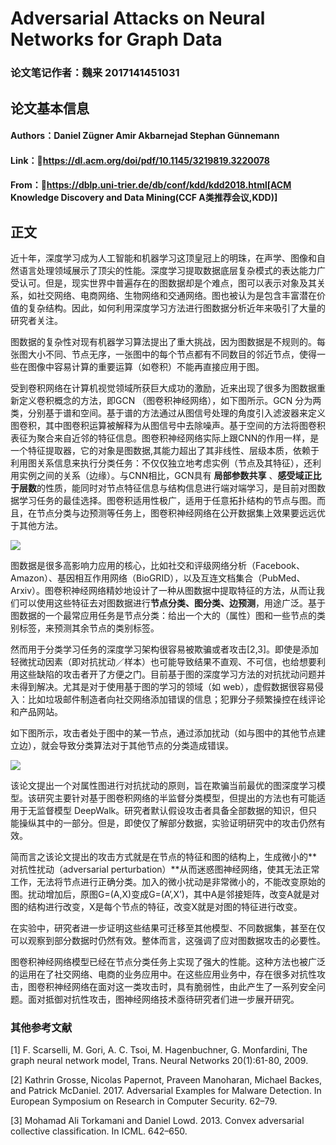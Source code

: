 # **Adversarial Attacks on Neural Networks for Graph Data**

### 论文笔记作者：魏来 2017141451031

## 论文基本信息

#### Authors：Daniel Zügner Amir Akbarnejad Stephan Günnemann

#### Link：🔗https://dl.acm.org/doi/pdf/10.1145/3219819.3220078

#### From：🔗https://dblp.uni-trier.de/db/conf/kdd/kdd2018.html[ACM Knowledge Discovery and Data Mining(CCF A类推荐会议,KDD)]

## 正文

​		近十年，深度学习成为人工智能和机器学习这顶皇冠上的明珠，在声学、图像和自然语言处理领域展示了顶尖的性能。深度学习提取数据底层复杂模式的表达能力广受认可。但是，现实世界中普遍存在的图数据却是个难点，图可以表示对象及其关系，如社交网络、电商网络、生物网络和交通网络。图也被认为是包含丰富潜在价值的复杂结构。因此，如何利用深度学习方法进行图数据分析近年来吸引了大量的研究者关注。

​		图数据的复杂性对现有机器学习算法提出了重大挑战，因为图数据是不规则的。每张图大小不同、节点无序，一张图中的每个节点都有不同数目的邻近节点，使得一些在图像中容易计算的重要运算（如卷积）不能再直接应用于图。

​		受到卷积网络在计算机视觉领域所获巨大成功的激励，近来出现了很多为图数据重新定义卷积概念的方法，即GCN （图卷积神经网络），如下图所示。GCN 分为两类，分别基于谱和空间。基于谱的方法通过从图信号处理的角度引入滤波器来定义图卷积，其中图卷积运算被解释为从图信号中去除噪声。基于空间的方法将图卷积表征为聚合来自近邻的特征信息。图卷积神经网络实际上跟CNN的作用一样，是一个特征提取器，它的对象是图数据,其能力超出了其非线性、层级本质，依赖于利用图关系信息来执行分类任务：不仅仅独立地考虑实例（节点及其特征），还利用实例之间的关系（边缘）。与CNN相比，GCN具有 **局部参数共享** 、**感受域正比于层数**的性质，能同时对节点特征信息与结构信息进行端对端学习，是目前对图数据学习任务的最佳选择。图卷积适用性极广，适用于任意拓扑结构的节点与图。而且，在节点分类与边预测等任务上，图卷积神经网络在公开数据集上效果要远远优于其他方法。

![](https://pic.downk.cc/item/5ec91cd5c2a9a83be5381f4b.png)

​		图数据是很多高影响力应用的核心，比如社交和评级网络分析（Facebook、Amazon）、基因相互作用网络（BioGRID），以及互连文档集合（PubMed、Arxiv）。图卷积神经网络精妙地设计了一种从图数据中提取特征的方法，从而让我们可以使用这些特征去对图数据进行**节点分类、图分类、边预测**，用途广泛。基于图数据的一个最常应用任务是节点分类：给出一个大的（属性）图和一些节点的类别标签，来预测其余节点的类别标签。

​		然而用于分类学习任务的深度学习架构很容易被欺骗或者攻击[2,3]。即使是添加轻微扰动因素（即对抗扰动／样本）也可能导致结果不直观、不可信，也给想要利用这些缺陷的攻击者开了方便之门。目前基于图的深度学习方法的对抗扰动问题并未得到解决。尤其是对于使用基于图的学习的领域（如 web），虚假数据很容易侵入：比如垃圾邮件制造者向社交网络添加错误的信息；犯罪分子频繁操控在线评论和产品网站。

​		如下图所示，攻击者处于图中的某一节点，通过添加扰动（如与图中的其他节点建立边），就会导致分类算法对于其他节点的分类造成错误。

![](https://pic.downk.cc/item/5ec921e1c2a9a83be53f91f2.png)

​		该论文提出一个对属性图进行对抗扰动的原则，旨在欺骗当前最优的图深度学习模型。该研究主要针对基于图卷积网络的半监督分类模型，但提出的方法也有可能适用于无监督模型 DeepWalk。研究者默认假设攻击者具备全部数据的知识，但只能操纵其中的一部分。但是，即使仅了解部分数据，实验证明研究中的攻击仍然有效。

​		简而言之该论文提出的攻击方式就是在节点的特征和图的结构上，生成微小的**对抗性扰动（adversarial perturbation）**从而迷惑图神经网络，使其无法正常工作，无法将节点进行正确分类。加入的微小扰动是非常微小的，不能改变原始的图。扰动增加后，原图G=(A,X)变成G=(A’,X’)，其中A是邻接矩阵，改变A就是对图的结构进行改变，X是每个节点的特征，改变X就是对图的特征进行改变。

​		在实验中，研究者进一步证明这些结果可迁移至其他模型、不同数据集，甚至在仅可以观察到部分数据时仍然有效。整体而言，这强调了应对图数据攻击的必要性。

​		图卷积神经网络模型已经在节点分类任务上实现了强大的性能。这种方法也被广泛的运用在了社交网络、电商的业务应用中。在这些应用业务中，存在很多对抗性攻击，图卷积神经网络在面对这一类攻击时，具有脆弱性，由此产生了一系列安全问题。面对抵御对抗性攻击，图神经网络技术亟待研究者们进一步展开研究。



### 其他参考文献

[1] F. Scarselli, M. Gori, A. C. Tsoi, M. Hagenbuchner, G. Monfardini, The graph neural network model, Trans. Neural Networks 20(1):61-80, 2009.

[2] Kathrin Grosse, Nicolas Papernot, Praveen Manoharan, Michael Backes, and Patrick McDaniel. 2017. Adversarial Examples for Malware Detection. In European Symposium on Research in Computer Security. 62–79.

[3] Mohamad Ali Torkamani and Daniel Lowd. 2013. Convex adversarial collective classification. In ICML. 642–650. 

